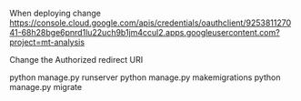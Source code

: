 When deploying change https://console.cloud.google.com/apis/credentials/oauthclient/925381127041-68h28bge6pnrd1lu22uch9b1jm4ccul2.apps.googleusercontent.com?project=mt-analysis

Change the Authorized redirect URI

python manage.py runserver
python manage.py makemigrations
python manage.py migrate
